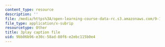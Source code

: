 ```yaml
---
content_type: resource
description: ''
file: /media/https%3A/open-learning-course-data-rc.s3.amazonaws.com/9-14-brain-structure-and-its-origins-spring-2014/9bb06b96e30c58ad80f6e2ebc115b0e4_555112.vtt
file_type: application/x-subrip
resourcetype: Other
title: 3play caption file
uid: 9bb06b96-e30c-58ad-80f6-e2ebc115b0e4
---
```

